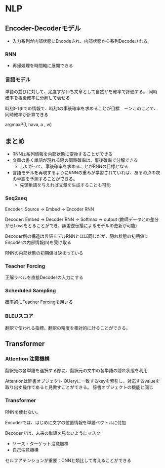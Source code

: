 # NLP

## Encoder-Decoderモデル

- 入力系列が内部状態にEncodeされ、内部状態から系列Decodeされる。


### RNN
- 再帰処理を時間軸に展開できる

### 言語モデル

単語の並びに対して、尤度すなわち文章として自然かを確率で評価する。
同時確率を事後確率に分解して表せる

時刻t-1までの情報で、時刻tの事後確率を求めることが目標　－＞このことで、同時確率が計算できる


argmaxP(I, hava, a , w)

## まとめ
- RNNは系列情報を内部状態に変換することができる
- 文章の書く単語が現れる際の同時確率は、事後確率で分解できる
  - したがって、事後確率を求めることがRNNの目標となる
- 言語モデルを再現するようにRNNの重みが学習されていれば、ある時点の次の単語を予測することができる。
  - 先頭単語を与えれば文章を生成することも可能

### Seq2seq

Encoder: Source -> Embed -> Encoder RNN

Decoder: Embed -> Decoder RNN -> Softmax -> output (教師データとの差分からLossをとることができ、誤差逆伝播によるモデルの更新が可能)

Decoder側の構造は言語モデルRNNとほぼ同じだが、隠れ状態の初期値にEncoderの内部情報(h)を受け取る

RNNの内部状態の初期値は決まっている

### Teacher Forcing
正解ラベルを直接Decoderの入力にする

### Scheduled Sampling
確率的にTeacher Forcingを用いる

### BLEUスコア
翻訳で使われる指標。翻訳の精度を相対的に計ることができる。

## Transformer

### Attention 注意機構
翻訳先の各単語を選択する際に、翻訳元の文中の各単語の隠れ状態を利用

Attentionは辞書オブジェクト
QUeryに一致するkeyを索引し、対応するvalueを取り出す操作であると見做すことができる。
辞書オブジェクトの機能と同じ

### Transformer
RNNを使わない。

Encoderでは、はじめに文字の位置情報を単語ベクトルに付加

Decoderでは、未来の単語を見ないようにマスク


- ソース・ターゲット注意機構
- 自己注意機構

セルフアテンションが重要：CNNと類比して考えることができる



